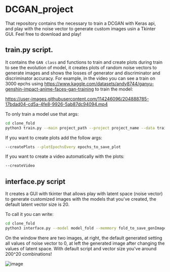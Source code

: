 # DCGAN_project

That repository contains the necessary to train a DCGAN with Keras api, and play with the noise vector to generate custom images usin a Tkinter GUI. Feel free to download and play!

## train.py script. 
It contains the `GAN class` and functions to train and create plots during train to see the evolution of model, it creates plots of random noise vectors to generate images and shows the losses of generator and discriminator and discriminator accuracy. For example, in the video you can see a train on 3000 epchs using https://www.kaggle.com/datasets/andy8744/ganyu-genshin-impact-anime-faces-gan-training to train the model:


https://user-images.githubusercontent.com/114246096/204888785-17bdad04-cd5a-4fe8-9926-5ab87dc94094.mp4


To only train a model use that args: 

```sh
cd clone_fold
python3 train.py --main project_path --project project_name --data train_data_dir --imgSize --batch 256 --resetMetrics --epochs 10001 --checkpoints 2000 
```

If you want to create plots add the follow args:

```sh
--createPlots --plotEpochsEvery epochs_to_save_plot 
```

If you want to create a video automatically with the plots:

```sh
--createVideo
```

## interface.py script 
It creates a GUI with tkinter that allows play with latent space (noise vector) to generate customized images with the models that you've created, the default latent vector size is 20.

To call it you can write:

```sh
cd clone_fold
python3 interface.py --model model_fold --memmory fold_to_save_genImages
```

On the window there are two images, at right, the default generated setting all values of noise vector to 0, at left the generated image after changing the values of latent space. With default script and vector size you've around 200^20 combinations!

![image](https://user-images.githubusercontent.com/114246096/204952093-beb2aaf0-908a-4910-be73-5576fc21a9a8.png)
